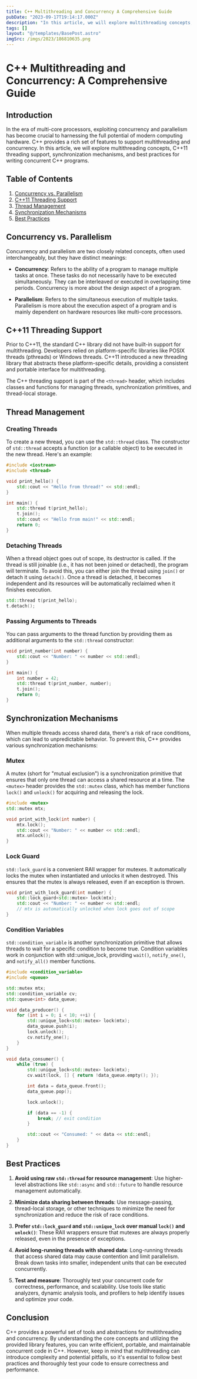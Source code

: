 ```yaml
---
title: C++ Multithreading and Concurrency A Comprehensive Guide
pubDate: "2023-09-17T19:14:17.000Z"
description: "In this article, we will explore multithreading concepts, C++11 threading support, synchronization mechanisms, and best practices for writing concurrent C++ programs"
tags: []
layout: "@/templates/BasePost.astro"
imgSrc: /imgs/2023/186810635.png
---
```

# C++ Multithreading and Concurrency: A Comprehensive Guide

## Introduction

In the era of multi-core processors, exploiting concurrency and parallelism has become crucial to harnessing the full potential of modern computing hardware. C++ provides a rich set of features to support multithreading and concurrency. In this article, we will explore multithreading concepts, C++11 threading support, synchronization mechanisms, and best practices for writing concurrent C++ programs.

## Table of Contents

1. [Concurrency vs. Parallelism](#concurrency-vs-parallelism)
2. [C++11 Threading Support](#c11-threading-support)
3. [Thread Management](#thread-management)
4. [Synchronization Mechanisms](#synchronization-mechanisms)
5. [Best Practices](#best-practices)

## Concurrency vs. Parallelism

Concurrency and parallelism are two closely related concepts, often used interchangeably, but they have distinct meanings:

- **Concurrency**: Refers to the ability of a program to manage multiple tasks at once. These tasks do not necessarily have to be executed simultaneously. They can be interleaved or executed in overlapping time periods. Concurrency is more about the design aspect of a program.

- **Parallelism**: Refers to the simultaneous execution of multiple tasks. Parallelism is more about the execution aspect of a program and is mainly dependent on hardware resources like multi-core processors.

## C++11 Threading Support

Prior to C++11, the standard C++ library did not have built-in support for multithreading. Developers relied on platform-specific libraries like POSIX threads (pthreads) or Windows threads. C++11 introduced a new threading library that abstracts these platform-specific details, providing a consistent and portable interface for multithreading.

The C++ threading support is part of the `<thread>` header, which includes classes and functions for managing threads, synchronization primitives, and thread-local storage.

## Thread Management

### Creating Threads

To create a new thread, you can use the `std::thread` class. The constructor of `std::thread` accepts a function (or a callable object) to be executed in the new thread. Here's an example:

```cpp
#include <iostream>
#include <thread>

void print_hello() {
    std::cout << "Hello from thread!" << std::endl;
}

int main() {
    std::thread t(print_hello);
    t.join();
    std::cout << "Hello from main!" << std::endl;
    return 0;
}
```

### Detaching Threads

When a thread object goes out of scope, its destructor is called. If the thread is still joinable (i.e., it has not been joined or detached), the program will terminate. To avoid this, you can either join the thread using `join()` or detach it using `detach()`. Once a thread is detached, it becomes independent and its resources will be automatically reclaimed when it finishes execution.

```cpp
std::thread t(print_hello);
t.detach();
```

### Passing Arguments to Threads

You can pass arguments to the thread function by providing them as additional arguments to the `std::thread` constructor:

```cpp
void print_number(int number) {
    std::cout << "Number: " << number << std::endl;
}

int main() {
    int number = 42;
    std::thread t(print_number, number);
    t.join();
    return 0;
}
```

## Synchronization Mechanisms

When multiple threads access shared data, there's a risk of race conditions, which can lead to unpredictable behavior. To prevent this, C++ provides various synchronization mechanisms:

### Mutex

A mutex (short for "mutual exclusion") is a synchronization primitive that ensures that only one thread can access a shared resource at a time. The `<mutex>` header provides the `std::mutex` class, which has member functions `lock()` and `unlock()` for acquiring and releasing the lock.

```cpp
#include <mutex>
std::mutex mtx;

void print_with_lock(int number) {
    mtx.lock();
    std::cout << "Number: " << number << std::endl;
    mtx.unlock();
}
```

### Lock Guard

`std::lock_guard` is a convenient RAII wrapper for mutexes. It automatically locks the mutex when instantiated and unlocks it when destroyed. This ensures that the mutex is always released, even if an exception is thrown.

```cpp
void print_with_lock_guard(int number) {
    std::lock_guard<std::mutex> lock(mtx);
    std::cout << "Number: " << number << std::endl;
    // mtx is automatically unlocked when lock goes out of scope
}
```

### Condition Variables

`std::condition_variable` is another synchronization primitive that allows threads to wait for a specific condition to become true. Condition variables work in conjunction with std::unique_lock, providing `wait()`, `notify_one()`, and `notify_all()` member functions.

```cpp
#include <condition_variable>
#include <queue>

std::mutex mtx;
std::condition_variable cv;
std::queue<int> data_queue;

void data_producer() {
    for (int i = 0; i < 10; ++i) {
        std::unique_lock<std::mutex> lock(mtx);
        data_queue.push(i);
        lock.unlock();
        cv.notify_one();
    }
}

void data_consumer() {
    while (true) {
        std::unique_lock<std::mutex> lock(mtx);
        cv.wait(lock, [] { return !data_queue.empty(); });

        int data = data_queue.front();
        data_queue.pop();

        lock.unlock();

        if (data == -1) {
            break; // exit condition
        }

        std::cout << "Consumed: " << data << std::endl;
    }
}
```

## Best Practices

1. **Avoid using raw `std::thread` for resource management**: Use higher-level abstractions like `std::async` and `std::future` to handle resource management automatically.

2. **Minimize data sharing between threads**: Use message-passing, thread-local storage, or other techniques to minimize the need for synchronization and reduce the risk of race conditions.

3. **Prefer `std::lock_guard` and `std::unique_lock` over manual `lock()` and `unlock()`**: These RAII wrappers ensure that mutexes are always properly released, even in the presence of exceptions.

4. **Avoid long-running threads with shared data**: Long-running threads that access shared data may cause contention and limit parallelism. Break down tasks into smaller, independent units that can be executed concurrently.

5. **Test and measure**: Thoroughly test your concurrent code for correctness, performance, and scalability. Use tools like static analyzers, dynamic analysis tools, and profilers to help identify issues and optimize your code.

## Conclusion

C++ provides a powerful set of tools and abstractions for multithreading and concurrency. By understanding the core concepts and utilizing the provided library features, you can write efficient, portable, and maintainable concurrent code in C++. However, keep in mind that multithreading can introduce complexity and potential pitfalls, so it's essential to follow best practices and thoroughly test your code to ensure correctness and performance.
